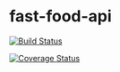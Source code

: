 # fast-food-api

[![Build Status](https://travis-ci.org/iddle254/fast-food-api.svg?branch=master)](https://travis-ci.org/iddle254/fast-food-api)

[![Coverage Status](https://coveralls.io/repos/github/iddle254/fast-food-api/badge.svg?branch=160618688-implementing-test-coverage)](https://coveralls.io/github/iddle254/fast-food-api?branch=160618688-implementing-test-coverage)